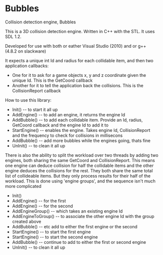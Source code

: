 Bubbles
=======

Collision detection engine, Bubbles

This is a 3D collision detection engine. Written in C++ with the STL. It uses SDL 1.2.

Developed for use with both or eather Visual Studio (2010) and or g++ (4.8.2 on slackware)

It expects a unique int Id and radius for each collidable item, and then two application callbacks: 
- One for it to ask for a game objects x, y and z coordinate given the unique Id. This is the GetCoord callback
- Another for it to tell the application back the collisions. This is the CollisionReport callback

How to use this library:
- Init()
-- to start it all up
- AddEngine()
-- to add an engine, it returns the engine Id
- AddBubble() 
-- to add each collidable item. Provide an Id, radius, GetCoord callback and the engine Id to add it to
- StartEngine() 
-- enables the engine. Takes engine Id, CollisionReport and the frequency to check for collisions in millisecons
- AddBubble() 
-- add more bubbles while the engines going, thats fine
- UnInit() 
-- to clean it all up

There is also the ability to split the workload over two threads by adding two engines, both sharing the same 
GetCoord and CollisionReport. This means one engine can deduce collision for half the collidable items 
and the other engine deduces the collisions for the rest. They both share the same total list of collideable
items. But they only process results for their half of the workload. This is done using 'engine groups', and the sequence isn't much more complicated

- Init()
- AddEngine() 
-- for the first
- AddEngine() 
-- for the second
- AddEngineGroup() 
-- which takes an existing engine Id
- AddEngineToGroup() 
-- to associate the other engine Id with the group created above
- AddBubble() 
-- etc add to either the first engine or the second
- StartEngine()
-- to start the first engine
- StartEngine()
-- to start the second engine
- AddBubble() 
-- continue to add to either the first or second engine
- UnInit() 
-- to clean it all up
